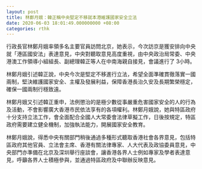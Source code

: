 ```yaml
---
layout: post
title: 林鄭月娥：韓正稱中央堅定不移就本港維護國家安全立法
date: 2020-06-03 18:01:49.000000000 +08:00
categories: rthk
---
```


行政長官林鄭月娥率領多名主要官員訪問北京，她表示，今次訪京是獲安排向中央就「港區國安法」表達意見，中央對聽取意見高度重視，由中央政治局常委、中央港澳工作領導小組組長、副總理韓正等人在中南海親自接見，會議進行了 3小時。

林鄭月娥引述韓正說，中央今次是堅定不移進行立法，希望全面準確貫徹落實一國兩制，堅決維護國家安全、主權及發展利益，保障香港長治久安及長期繁榮穩定，確保一國兩制行穩致遠。

林鄭月娥又引述韓正重申，法例懲治的是極少數從事嚴重危害國家安全的人的行為及活動，不會影響廣大香港市民依法享有的各項權利。林鄭月娥說，她與特區政府十分支持立法工作，會全面配合全國人大常委會法律草擬工作，日後按規定，特區政府需要建立健全機制，加強執法能力，開展國家安全教育。

林鄭月娥說，得悉中央有關部門稍後通過多種形式聽取香港社會各界意見，包括特區政府其他官員、立法會主席、香港有關法律專家、人大代表及政協委員意見，中央部門亦準備在北京及深圳舉行座談會，讓香港各界人士例如專家及學者表達意見，呼籲各界人士積極參與，並通過特區政府及中聯辦反映意見。

